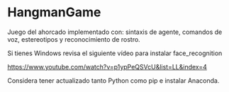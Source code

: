 # HangmanGame
Juego del ahorcado implementado con: sintaxis de agente, comandos de voz, estereotipos  y reconocimiento de rostro.

Si tienes Windows revisa el siguiente vídeo para instalar face_recognition 

https://www.youtube.com/watch?v=p1ypPeQSVcU&list=LL&index=4

Considera tener actualizado tanto Python como pip e instalar Anaconda.
